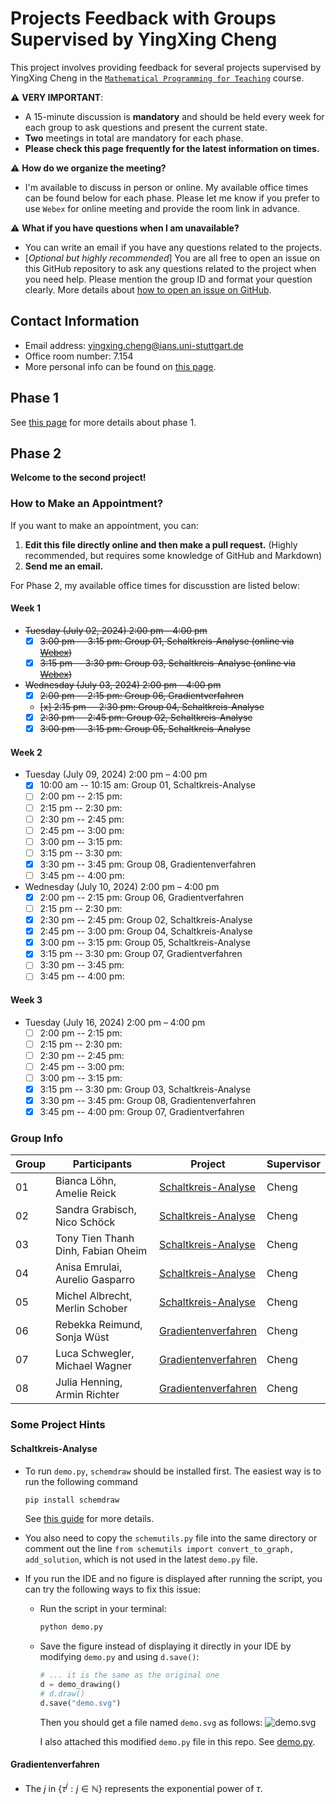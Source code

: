 # Projects Feedback with Groups Supervised by YingXing Cheng

This project involves providing feedback for several projects supervised by YingXing Cheng in the [``Mathematical Programming for Teaching``](https://ilias3.uni-stuttgart.de/ilias.php?baseClass=ilrepositorygui&ref_id=3636004) course.

:warning: **VERY IMPORTANT**:

- A 15-minute discussion is **mandatory** and should be held every week for each group to ask questions and present the current state.
- **Two** meetings in total are mandatory for each phase.
- **Please check this page frequently for the latest information on times.**

:warning: **How do we organize the meeting?**

- I'm available to discuss in person or online. My available office times can be found below for each phase. Please let me know if you prefer to use `Webex` for online meeting and provide the room link in advance.

:warning: **What if you have questions when I am unavailable?**

- You can write an email if you have any questions related to the projects.
- [*Optional but highly recommended*] You are all free to open an issue on this GitHub repository to ask any questions related to the project when you need help. Please mention the group ID and format your question clearly. More details about [how to open an issue on GitHub](https://docs.github.com/en/issues/tracking-your-work-with-issues/creating-an-issue).

## Contact Information

- Email address: <yingxing.cheng@ians.uni-stuttgart.de>
- Office room number: 7.154
- More personal info can be found on [this page](https://www.ians.uni-stuttgart.de/institute/team/Cheng-00009/).

## Phase 1

See [this page](./phase1/README.md) for more details about phase 1.

## Phase 2

**Welcome to the second project!**

### How to Make an Appointment?

If you want to make an appointment, you can:

1. **Edit this file directly online and then make a pull request.** (Highly recommended, but requires some knowledge of GitHub and Markdown)
2. **Send me an email.**

For Phase 2, my available office times for discusstion are listed below:

#### Week 1

<s>

- Tuesday (July 02, 2024) 2:00 pm – 4:00 pm
  - [x] 3:00 pm -- 3:15 pm: Group 01, Schaltkreis-Analyse (online via [Webex](https://meet1367.webex.com/meet1367/j.php?MTID=mcb0c7c4b2d2cc50f4c3f57990d54e5c7))
  - [x] 3:15 pm -- 3:30 pm: Group 03, Schaltkreis-Analyse (online via [Webex](https://meet1367.webex.com/meet/pr27411013124))

- Wednesday (July 03, 2024) 2:00 pm – 4:00 pm
  - [x] 2:00 pm -- 2:15 pm: Group 06, Gradientverfahren
  - ~~[x] 2:15 pm -- 2:30 pm: Group 04, Schaltkreis-Analyse~~
  - [x] 2:30 pm -- 2:45 pm: Group 02, Schaltkreis-Analyse
  - [x] 3:00 pm -- 3:15 pm: Group 05, Schaltkreis-Analyse
  
</s>

#### Week 2

- Tuesday (July 09, 2024) 2:00 pm – 4:00 pm
  - [x] 10:00 am -- 10:15 am: Group 01, Schaltkreis-Analyse
  - [ ] 2:00 pm -- 2:15 pm:
  - [ ] 2:15 pm -- 2:30 pm:
  - [ ] 2:30 pm -- 2:45 pm:
  - [ ] 2:45 pm -- 3:00 pm:
  - [ ] 3:00 pm -- 3:15 pm:
  - [ ] 3:15 pm -- 3:30 pm: 
  - [x] 3:30 pm -- 3:45 pm: Group 08, Gradientenverfahren
  - [ ] 3:45 pm -- 4:00 pm:

- Wednesday (July 10, 2024) 2:00 pm – 4:00 pm
  - [x] 2:00 pm -- 2:15 pm: Group 06, Gradientverfahren
  - [ ] 2:15 pm -- 2:30 pm:
  - [x] 2:30 pm -- 2:45 pm: Group 02, Schaltkreis-Analyse
  - [x] 2:45 pm -- 3:00 pm: Group 04, Schaltkreis-Analyse
  - [x] 3:00 pm -- 3:15 pm: Group 05, Schaltkreis-Analyse
  - [x] 3:15 pm -- 3:30 pm: Group 07, Gradientverfahren
  - [ ] 3:30 pm -- 3:45 pm:
  - [ ] 3:45 pm -- 4:00 pm:

#### Week 3

- Tuesday (July 16, 2024) 2:00 pm – 4:00 pm
  - [ ] 2:00 pm -- 2:15 pm:
  - [ ] 2:15 pm -- 2:30 pm:
  - [ ] 2:30 pm -- 2:45 pm:
  - [ ] 2:45 pm -- 3:00 pm:
  - [ ] 3:00 pm -- 3:15 pm:
  - [x] 3:15 pm -- 3:30 pm: Group 03, Schaltkreis-Analyse
  - [x] 3:30 pm -- 3:45 pm: Group 08, Gradientenverfahren
  - [x] 3:45 pm -- 4:00 pm: Group 07, Gradientverfahren

### Group Info

| Group | Participants             | Project                    | Supervisor |
|-------|--------------------------|----------------------------|------------|
| 01    | Bianca Löhn, Amelie Reick| [Schaltkreis-Analyse](./phase2/group-01.md) | Cheng      |
| 02    | Sandra Grabisch, Nico Schöck| [Schaltkreis-Analyse](./phase2/group-02.md) | Cheng      |
| 03    | Tony Tien Thanh Dinh, Fabian Oheim| [Schaltkreis-Analyse](./phase2/group-03.md) | Cheng      |
| 04    | Anisa Emrulai, Aurelio Gasparro| [Schaltkreis-Analyse](./phase2/group-04.md) | Cheng      |
| 05    | Michel Albrecht, Merlin Schober| [Schaltkreis-Analyse](./phase2/group-05.md) | Cheng      |
| 06    | Rebekka Reimund, Sonja Wüst| [Gradientenverfahren](./phase2/group-06.md) | Cheng      |
| 07    | Luca Schwegler, Michael Wagner| [Gradientenverfahren](./phase2/group-07.md) | Cheng      |
| 08    | Julia Henning, Armin Richter| [Gradientenverfahren](./phase2/group-08.md) | Cheng      |

### Some Project Hints

#### Schaltkreis-Analyse

- To run `demo.py`, `schemdraw` should be installed first.
  The easiest way is to run the following command

  ```bash
  pip install schemdraw
  ```

  See [this guide](https://schemdraw.readthedocs.io/en/stable/usage/start.html) for more details.

- You also need to copy the `schemutils.py` file into the same directory or comment out the line `from schemutils import convert_to_graph, add_solution`, which is not used in the latest `demo.py` file.

- If you run the IDE and no figure is displayed after running the script, you can try the following ways to fix this issue:

  - Run the script in your terminal:

    ```bash
    python demo.py
    ```

  - Save the figure instead of displaying it directly in your IDE by modifying `demo.py` and using `d.save()`:

    ```python
    # ... it is the same as the original one
    d = demo_drawing()
    # d.draw()
    d.save("demo.svg")
    ```

    Then you should get a file named `demo.svg` as follows:
    ![demo.svg](./phase2/demo.svg)

    I also attached this modified `demo.py` file in this repo. See [demo.py](./phase2/demo.py).

#### Gradientenverfahren

- The $j$ in $\{\tau^j : j \in \mathbb{N}\}$ represents the exponential power of $\tau$.
